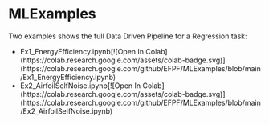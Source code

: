 # MLExamples

Two examples shows the full Data Driven Pipeline for a Regression task:
<ul>
	<li> Ex1_EnergyEfficiency.ipynb[![Open In Colab](https://colab.research.google.com/assets/colab-badge.svg)](https://colab.research.google.com/github/EFPF/MLExamples/blob/main/Ex1_EnergyEfficiency.ipynb) </li>
	<li>Ex2_AirfoilSelfNoise.ipynb[![Open In Colab](https://colab.research.google.com/assets/colab-badge.svg)](https://colab.research.google.com/github/EFPF/MLExamples/blob/main/Ex2_AirfoilSelfNoise.ipynb)</li>
</ul>